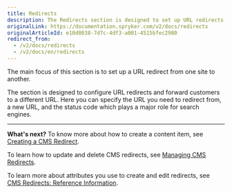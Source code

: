 ```yaml
---
title: Redirects
description: The Redirects section is designed to set up URL redirects to a different URL, as well as add a status code in the Back Office.
originalLink: https://documentation.spryker.com/v2/docs/redirects
originalArticleId: e10d8038-7d7c-4df3-a001-4515bfec2980
redirect_from:
  - /v2/docs/redirects
  - /v2/docs/en/redirects
---
```


The main focus of this section is to set up a URL redirect from one site to another. 

The section is designed to configure URL redirects and forward customers to a different URL. Here you can specify the URL you need to redirect from, a new URL, and the status code which plays a major role for search engines.
***
**What's next?**
To know more about how to create a content item, see [Creating a CMS Redirect](/docs/scos/user/user-guides/{{page.version}}/back-office-user-guide/content/redirects/creating-cms-redirects.html).

To learn how to update and delete CMS redirects, see [Managing CMS Redirects](https://documentation.spryker.com/v2/docs/managing-cms-redirects).

To learn more about attributes you use to create and edit redirects, see [CMS Redirects: Reference Information](/docs/scos/user/user-guides/{{page.version}}/back-office-user-guide/content-management/redirects/references/cms-redirects-references.html).

